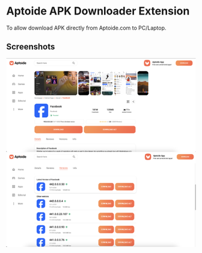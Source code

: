 # Aptoide APK Downloader Extension

To allow download APK directly from Aptoide.com to PC/Laptop.

## Screenshots
![Screenshot 1](design/screenshots/screenshot1.png)
![Screenshot 2](design/screenshots/screenshot2.png)
